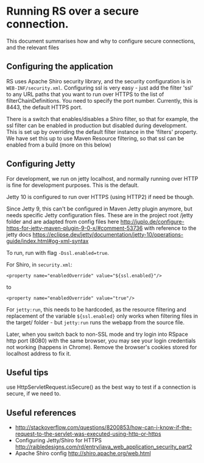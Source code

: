 # Running RS over a secure connection.

This document summarises how and why to configure secure connections,
and the relevant files

## Configuring the application

RS uses Apache Shiro security library, and the security configuration is
in `WEB-INF/security.xml`. Configuring ssl is very easy - just add the
filter 'ssl' to any URL paths that you want to run over HTTPS to the
list of filterChainDefinitions. You need to specify the port number.
Currently, this is 8443, the default HTTPS port.

There is a switch that enables/disables a Shiro filter, so that for
example, the ssl filter can be enabled in production but disabled during
development. This is set up by overriding the default filter instance in
the 'filters' property. We have set this up to use Maven Resource
filtering, so that ssl can be enabled from a build (more on this below)

## Configuring Jetty

For development, we run on jetty localhost, and normally running over
HTTP is fine for development purposes. This is the default.

Jetty 10 is configured to run over HTTPS (using HTTP2) if need be though.

Since Jetty 9, this can't be configured in Maven Jetty plugin anymore,
but needs specific Jetty configuration files. These are in the project root /jetty
folder and are adapted from config files here http://juplo.de/configure-https-for-jetty-maven-plugin-9-0-x/#comment-53736
with reference to the jetty docs https://eclipse.dev/jetty/documentation/jetty-10/operations-guide/index.html#og-xml-syntax

To run, run with flag `-Dssl.enabled=true`.

For Shiro, in `security.xml`:
```
<property name="enabledOverride" value="${ssl.enabled}"/>
```
to
```
<property name="enabledOverride" value="true"/>
```

For `jetty:run`, this needs to be hardcoded, as the resource filtering and
replacement of the variable `${ssl.enabled}` only works when filtering
files in the target/ folder - but `jetty:run` runs the webapp from the
source file.

Later, when you switch back to non-SSL mode and try login into RSpace
http port (8080) with the same browser, you may see your login
credentials not working (happens in Chrome). Remove the browser's
cookies stored for localhost address to fix it.

## Useful tips

use HttpServletRequest.isSecure() as the best way to test if a
connection is secure, if we need to.

## Useful references

- http://stackoverflow.com/questions/8200853/how-can-i-know-if-the-request-to-the-servlet-was-executed-using-http-or-https
- Configuring Jetty/Shiro for HTTPS
  http://raibledesigns.com/rd/entry/java_web_application_security_part2
- Apache Shiro config
  http://shiro.apache.org/web.html
